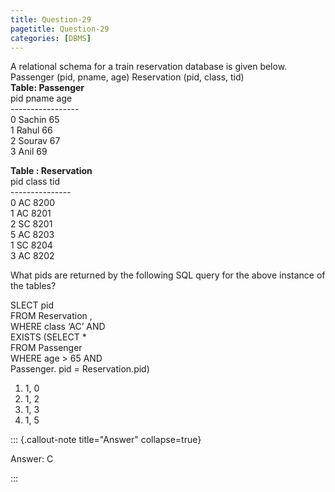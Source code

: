 ```yaml
---
title: Question-29
pagetitle: Question-29
categories: [DBMS]
---
```


A relational schema for a train reservation database is given below. Passenger (pid, pname, age) Reservation (pid, class, tid)  
**Table: Passenger**  
pid   pname   age  
\-----------------  
 0    Sachin   65  
 1    Rahul    66  
 2    Sourav   67  
 3    Anil     69

**Table : Reservation**  
pid  class  tid  
\---------------  
 0    AC   8200  
 1    AC   8201  
 2    SC   8201  
 5    AC   8203  
 1    SC   8204  
 3    AC   8202

What pids are returned by the following SQL query for the above instance of the tables?

SLECT pid  
FROM Reservation ,  
WHERE class ‘AC’ AND  
    EXISTS (SELECT \*  
       FROM Passenger  
       WHERE age \> 65 AND  
       Passenger. pid \= Reservation.pid)

1. 1, 0  
2. 1, 2  
3. 1, 3  
4. 1, 5

::: {.callout-note title="Answer" collapse=true}

Answer: C

:::


